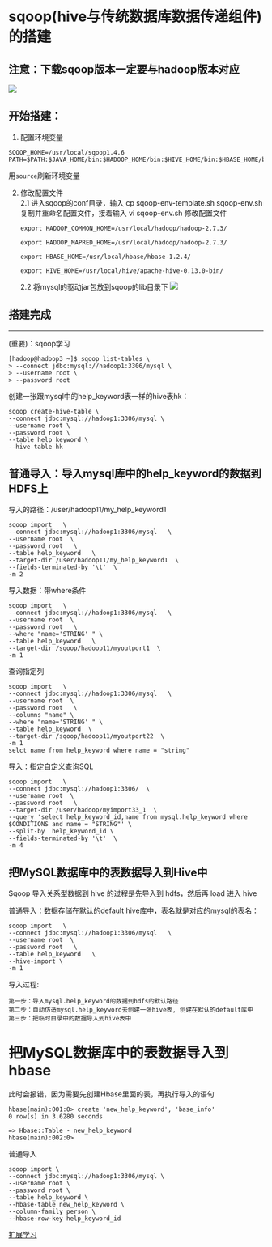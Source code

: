 # sqoop(hive与传统数据库数据传递组件)的搭建
## 注意：下载sqoop版本一定要与hadoop版本对应
![](https://img-blog.csdn.net/20180820101358877?watermark/2/text/aHR0cHM6Ly9ibG9nLmNzZG4ubmV0L3FxXzIxMTUzNjE5/font/5a6L5L2T/fontsize/400/fill/I0JBQkFCMA==/dissolve/70)

## 开始搭建：
1. 配置环境变量
```
SQOOP_HOME=/usr/local/sqoop1.4.6
PATH=$PATH:$JAVA_HOME/bin:$HADOOP_HOME/bin:$HIVE_HOME/bin:$HBASE_HOME/bin:$SQOOP_HOME/bin
```
用`source`刷新环境变量

2. 修改配置文件  
    2.1 进入sqoop的conf目录，输入 cp sqoop-env-template.sh sqoop-env.sh 复制并重命名配置文件，接着输入 vi sqoop-env.sh 修改配置文件
    ```
    export HADOOP_COMMON_HOME=/usr/local/hadoop/hadoop-2.7.3/

    export HADOOP_MAPRED_HOME=/usr/local/hadoop/hadoop-2.7.3/

    export HBASE_HOME=/usr/local/hbase/hbase-1.2.4/

    export HIVE_HOME=/usr/local/hive/apache-hive-0.13.0-bin/   
    ```
    2.2 将mysql的驱动jar包放到sqoop的lib目录下
    ![](https://img-blog.csdn.net/20180820101359758?watermark/2/text/aHR0cHM6Ly9ibG9nLmNzZG4ubmV0L3FxXzIxMTUzNjE5/font/5a6L5L2T/fontsize/400/fill/I0JBQkFCMA==/dissolve/70)  

## 搭建完成
---
(重要)：sqoop学习
```
[hadoop@hadoop3 ~]$ sqoop list-tables \
> --connect jdbc:mysql://hadoop1:3306/mysql \
> --username root \
> --password root
```

创建一张跟mysql中的help_keyword表一样的hive表hk：
```
sqoop create-hive-table \
--connect jdbc:mysql://hadoop1:3306/mysql \
--username root \
--password root \
--table help_keyword \
--hive-table hk
```

## 普通导入：导入mysql库中的help_keyword的数据到HDFS上

导入的路径：/user/hadoop11/my_help_keyword1
```
sqoop import   \
--connect jdbc:mysql://hadoop1:3306/mysql   \
--username root  \
--password root   \
--table help_keyword   \
--target-dir /user/hadoop11/my_help_keyword1  \
--fields-terminated-by '\t'  \
-m 2

```
导入数据：带where条件
```
sqoop import   \
--connect jdbc:mysql://hadoop1:3306/mysql   \
--username root  \
--password root   \
--where "name='STRING' " \
--table help_keyword   \
--target-dir /sqoop/hadoop11/myoutport1  \
-m 1
```
查询指定列
```
sqoop import   \
--connect jdbc:mysql://hadoop1:3306/mysql   \
--username root  \
--password root   \
--columns "name" \
--where "name='STRING' " \
--table help_keyword  \
--target-dir /sqoop/hadoop11/myoutport22  \
-m 1
selct name from help_keyword where name = "string"
```
导入：指定自定义查询SQL
```
sqoop import   \
--connect jdbc:mysql://hadoop1:3306/  \
--username root  \
--password root   \
--target-dir /user/hadoop/myimport33_1  \
--query 'select help_keyword_id,name from mysql.help_keyword where $CONDITIONS and name = "STRING"' \
--split-by  help_keyword_id \
--fields-terminated-by '\t'  \
-m 4

```

## 把MySQL数据库中的表数据导入到Hive中

Sqoop 导入关系型数据到 hive 的过程是先导入到 hdfs，然后再 load 进入 hive

普通导入：数据存储在默认的default hive库中，表名就是对应的mysql的表名：
```
sqoop import   \
--connect jdbc:mysql://hadoop1:3306/mysql   \
--username root  \
--password root   \
--table help_keyword   \
--hive-import \
-m 1

```
导入过程:
```
第一步：导入mysql.help_keyword的数据到hdfs的默认路径 
第二步：自动仿造mysql.help_keyword去创建一张hive表, 创建在默认的default库中 
第三步：把临时目录中的数据导入到hive表中
```

# 把MySQL数据库中的表数据导入到hbase

此时会报错，因为需要先创建Hbase里面的表，再执行导入的语句
```
hbase(main):001:0> create 'new_help_keyword', 'base_info'
0 row(s) in 3.6280 seconds

=> Hbase::Table - new_help_keyword
hbase(main):002:0> 
```
普通导入
```
sqoop import \
--connect jdbc:mysql://hadoop1:3306/mysql \
--username root \
--password root \
--table help_keyword \
--hbase-table new_help_keyword \
--column-family person \
--hbase-row-key help_keyword_id

```

[扩展学习](https://blog.csdn.net/lijingshan34/article/details/81316118)